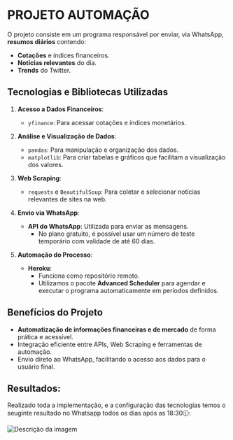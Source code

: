 # PROJETO AUTOMAÇÃO

O projeto consiste em um programa responsável por enviar, via WhatsApp, **resumos diários** contendo:

- **Cotações** e índices financeiros.
- **Notícias relevantes** do dia.
- **Trends** do Twitter.

## Tecnologias e Bibliotecas Utilizadas

1. **Acesso a Dados Financeiros**:
   - `yfinance`: Para acessar cotações e índices monetários.

2. **Análise e Visualização de Dados**:
   - `pandas`: Para manipulação e organização dos dados.
   - `matplotlib`: Para criar tabelas e gráficos que facilitam a visualização dos valores.

3. **Web Scraping**:
   - `requests` e `BeautifulSoup`: Para coletar e selecionar notícias relevantes de sites na web.

4. **Envio via WhatsApp**:
   - **API do WhatsApp**: Utilizada para enviar as mensagens.
     - No plano gratuito, é possível usar um número de teste temporário com validade de até 60 dias.

5. **Automação do Processo**:
   - **Heroku**:
     - Funciona como repositório remoto.
     - Utilizamos o pacote **Advanced Scheduler** para agendar e executar o programa automaticamente em períodos definidos.

## Benefícios do Projeto

- **Automatização de informações financeiras e de mercado** de forma prática e acessível.
- Integração eficiente entre APIs, Web Scraping e ferramentas de automação.
- Envio direto ao WhatsApp, facilitando o acesso aos dados para o usuário final.

## Resultados:

Realizado toda a implementação, e a configuração das tecnologias temos o seuginte resultado no Whatsapp todos os dias após as 18:30🕥:

![Descrição da imagem](imagens/exemplo.png "Tooltip da imagem")
